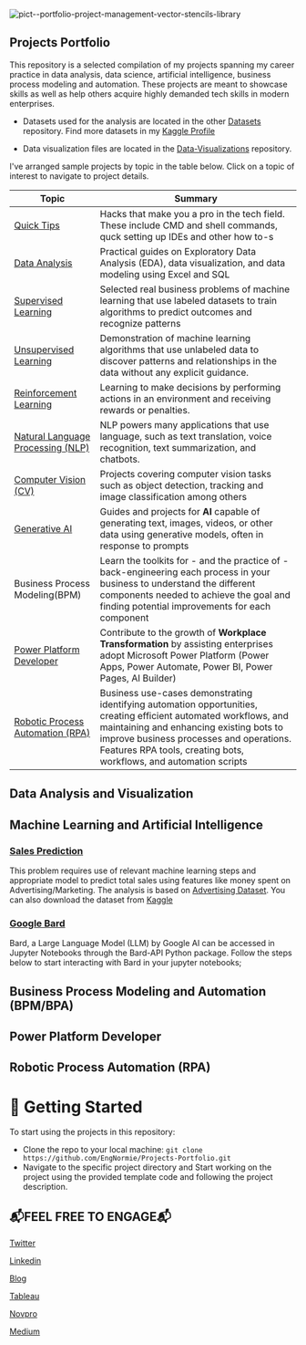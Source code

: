 ![pict--portfolio-project-management-vector-stencils-library](https://user-images.githubusercontent.com/54411162/229269447-093ce8ae-f21e-488e-8a41-b2a9f62932cc.png)

## Projects Portfolio

This repository is a selected compilation of my projects spanning my career practice in data analysis, data science, artificial intelligence, business process modeling and automation. These projects are meant to showcase skills as well as help others acquire highly demanded tech skills in modern enterprises.

* Datasets used for the analysis are located in the other [Datasets](https://github.com/EngNormie/Datasets/) repository. Find more datasets in my [Kaggle Profile](https://www.kaggle.com/datasets/technormie/)

* Data visualization files are located in the [Data-Visualizations](https://github.com/EngNormie/Data-Visualization) repository.

I've arranged sample projects by topic in the table below. Click on a topic of interest to navigate to project details.

| Topic                                            | Summary                                                                            |
| ------------------------------------------------ | ---------------------------------------------------------------------------------- |
| [Quick Tips](https://github.com/EngNormie/Quick-Tips) | Hacks that make you a pro in the tech field. These include CMD and shell commands, quck setting up IDEs and other how to-s |
| [Data Analysis](https://github.com/EngNormie/Projects-Portfolio) | Practical guides on Exploratory Data Analysis (EDA), data visualization, and data modeling using Excel and SQL |
| [Supervised Learning](https://github.com/EngNormie/Projects-Portfolio) | Selected real business problems of machine learning that use labeled datasets to train algorithms to predict outcomes and recognize patterns  |
| [Unsupervised Learning](https://github.com/EngNormie/Projects-Portfolio) | Demonstration of machine learning algorithms that use unlabeled data to discover patterns and relationships in the data without any explicit guidance. |
| [Reinforcement Learning](https://github.com/EngNormie/Projects-Portfolio) | Learning to make decisions by performing actions in an environment and receiving rewards or penalties. |
| [Natural Language Processing (NLP)](https://github.com/EngNormie/Projects-Portfolio) | NLP powers many applications that use language, such as text translation, voice recognition, text summarization, and chatbots. |
| [Computer Vision (CV)](https://github.com/EngNormie/Projects-Portfolio) | Projects covering computer vision tasks such as object detection, tracking and image classification among others |
| [Generative AI](https://github.com/EngNormie/Projects-Portfolio) | Guides and projects for **AI** capable of generating text, images, videos, or other data using generative models, often in response to prompts |
| Business Process Modeling(BPM) | Learn the toolkits for - and the practice of - back-engineering each process in your business to understand the different components needed to achieve the goal and finding potential improvements for each component |
| [Power Platform Developer](https://github.com/EngNormie/Projects-Portfolio) | Contribute to the growth of **Workplace Transformation** by assisting enterprises adopt Microsoft Power Platform (Power Apps, Power Automate, Power BI, Power Pages, AI Builder) |
| [Robotic Process Automation (RPA)](https://github.com/EngNormie/Projects-Portfolio) | Business use-cases demonstrating identifying automation opportunities, creating efficient automated workflows, and maintaining and enhancing existing bots to improve business processes and operations. Features RPA tools, creating bots, workflows, and automation scripts |

## Data Analysis and Visualization

## Machine Learning and Artificial Intelligence
### [Sales Prediction](https://github.com/EngNormie/Projects-Portfolio/blob/main/Sales%20Prediction.ipynb)
This problem requires use of relevant machine learning steps and appropriate model to predict total sales using features like money spent on Advertising/Marketing. The analysis is based on [Advertising Dataset](https://github.com/EngNormie/Datasets/blob/main/Advertising.csv). You can also download the dataset from [Kaggle](https://www.kaggle.com/datasets/technormie/advertising-and-sales) 

### [Google Bard](https://github.com/EngNormie/Projects-Portfolio/blob/main/BardAPI%20in%20Jupyter%202.ipynb)
Bard, a Large Language Model (LLM) by Google AI can be accessed in Jupyter Notebooks through the Bard-API Python package. Follow the steps below to start interacting with Bard in your jupyter notebooks;

## Business Process Modeling and Automation (BPM/BPA)

## Power Platform Developer

## Robotic Process Automation (RPA)

# 🚦 Getting Started
To start using the projects in this repository:

- Clone the repo to your local machine: `git clone https://github.com/EngNormie/Projects-Portfolio.git`
- Navigate to the specific project directory and Start working on the project using the provided template code and following the project description.
  
## 📬FEEL FREE TO ENGAGE📬

[Twitter](https://twitter.com/Eng_Normie)

[Linkedin](https://www.linkedin.com/in/normangwangwava/)

[Blog](https://engnormie.wordpress.com/)

[Tableau](https://tableau.com/engnormie)

[Novpro](https://novpro.com/engnormie)

[Medium](https://medium.com/engnormie)
